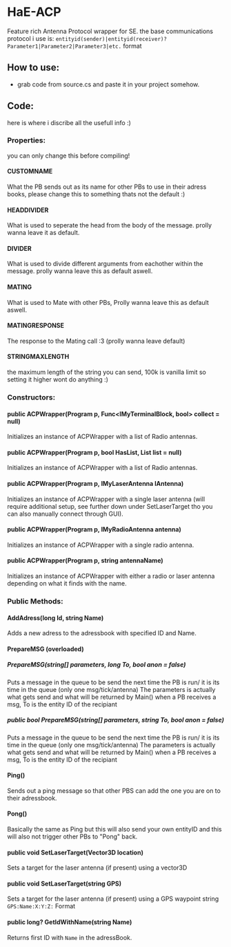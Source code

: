 # HaE-ACP
Feature rich Antenna Protocol wrapper for SE.
the base communications protocol i use is:
`entityid(sender)|entityid(receiver)?Parameter1|Parameter2|Parameter3|etc.` format


## How to use:
- grab code from source.cs and paste it in your project somehow.


## Code:
here is where i discribe all the usefull info :)

### Properties:
  you can only change this before compiling!

#### CUSTOMNAME
  What the PB sends out as its name for other PBs to use in their adress books, please change this to something thats not the default :)
  
#### HEADDIVIDER
  What is used to seperate the head from the body of the message. prolly wanna leave it as default.

#### DIVIDER
  What is used to divide different arguments from eachother within the message. prolly wanna leave this as default aswell.
  
#### MATING
  What is used to Mate with other PBs, Prolly wanna leave this as default aswell.
  
#### MATINGRESPONSE
  The response to the Mating call :3 (prolly wanna leave default)
  
#### STRINGMAXLENGTH
  the maximum length of the string you can send, 100k is vanilla limit so setting it higher wont do anything :)


### Constructors:
#### public ACPWrapper(Program p, Func<IMyTerminalBlock, bool> collect = null)
  Initializes an instance of ACPWrapper with a list of Radio antennas.
  
#### public ACPWrapper(Program p, bool HasList, List<IMyRadioAntenna> list = null)
  Initializes an instance of ACPWrapper with a list of Radio antennas.
  
#### public ACPWrapper(Program p, IMyLaserAntenna lAntenna)
  Initializes an instance of ACPWrapper with a single laser antenna (will require additional setup, see further down under SetLaserTarget tho you can also manually connect through GUI).
  
#### public ACPWrapper(Program p, IMyRadioAntenna antenna)
  Initializes an instance of ACPWrapper with a single radio antenna.
  
#### public ACPWrapper(Program p, string antennaName)
  Initializes an instance of ACPWrapper with either a radio  or laser antenna depending on what it finds with the name.
  
### Public Methods:

#### AddAdress(long Id, string Name)
  Adds a new adress to the adressbook with specified ID and Name.
  
#### PrepareMSG (overloaded)
##### PrepareMSG(string[] parameters, long To, bool anon = false)
  Puts a message in the queue to be send the next time the PB is run/ it is its time in the queue (only one msg/tick/antenna)
  The parameters is actually what gets send and what will be returned by Main() when a PB receives a msg, To is the entity ID of the recipiant

##### public bool PrepareMSG(string[] parameters, string To, bool anon = false)
  Puts a message in the queue to be send the next time the PB is run/ it is its time in the queue (only one msg/tick/antenna)
  The parameters is actually what gets send and what will be returned by Main() when a PB receives a msg, To is the entity ID of the recipiant
  
#### Ping()
  Sends out a ping message so that other PBS can add the one you are on to their adressbook.
  
#### Pong()
  Basically the same as Ping but this will also send your own entityID and this will also not trigger other PBs to "Pong" back.
  
#### public void SetLaserTarget(Vector3D location)
  Sets a target for the laser antenna (if present) using a vector3D
  
#### public void SetLaserTarget(string GPS)
  Sets a target for the laser antenna (if present) using a GPS waypoint string `GPS:Name:X:Y:Z:` Format
  
#### public long? GetIdWithName(string Name)
  Returns first ID with `Name` in the adressBook.
